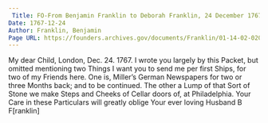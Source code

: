 ```yaml
---
 Title: FO-From Benjamin Franklin to Deborah Franklin, 24 December 1767
Date: 1767-12-24
Author: Franklin, Benjamin
Page URL: https://founders.archives.gov/documents/Franklin/01-14-02-0206
---
```


My dear Child,
London, Dec. 24. 1767.
I wrote you largely by this Packet, but omitted mentioning two Things I want you to send me per first Ships, for two of my Friends here. One is, Miller’s German Newspapers for two or three Months back; and to be continued. The other a Lump of that Sort of Stone we make Steps and Cheeks of Cellar doors of, at Philadelphia. Your Care in these Particulars will greatly oblige Your ever loving Husband
B F[ranklin]

